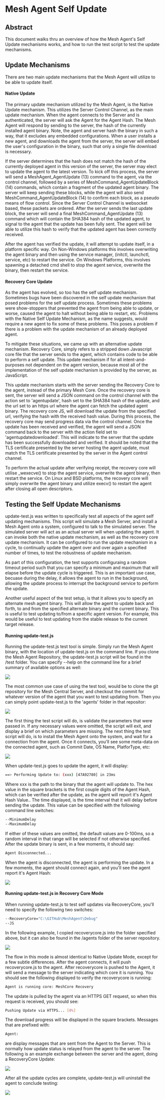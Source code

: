 # Mesh Agent Self Update

## Abstract

This document walks thru an overview of how the Mesh Agent's Self Update mechanisms works, and how to run the test script to test the update mechanisms.

## Update Mechanisms

There are two main update mechanisms that the Mesh Agent will utilize to be able to update itself.

#### Native Update

The primary update mechanism utilized by the Mesh Agent, is the Native Update mechanism. This utilizes the Server Control Channel, as the main update mechanism.
When the agent connects to the Server and is authenticated, the server will ask the Agent for the Agent Hash. The Mesh Agent will respond by sending to the server,
the hash of the currently installed agent binary. Note, the agent and server hash the binary in such a way, that it excludes any embedded configurations. When a user installs a new agent,
and downloads the agent from the server, the server will embed the user's configuration in the binary, such that only a single file download is necessary.

If the server determines that the hash does not match the hash of the currently deployed agent in this version of the server, the server may elect to update the agent to the latest version.
To kick off this process, the server will send a MeshAgent_AgentUpdate (13) command to the agent, via the control channel, followed by a series of MeshCommand_AgentUpdateBlock (14) commands,
which contain a fragment of the updated agent binary. The server will keep sending these blocks, while the agent will also send MeshCommand_AgentUpdateBlock (14) to confirm each block, 
as a pseudo means of flow control. Since the Server Control Channel is websocket based, these packets are ordered. After the server sends the last update block,
the server will send a final MeshCommand_AgentUpdate (13) command which will contain the SHA384 hash of the updated agent, to signal to the agent that the update has been fully sent.
The agent will be able to utilize this hash to verify that the updated agent has been correctly received.

After the agent has verified the update, it will attempt to update itself, in a platform specific way. On Non-Windows platforms this involves overwriting the agent binary
and then using the service manager, (initctl, launchctl, service, etc) to restart the service. On Windows Platforms, this involves spawning a detached cmd shell to stop the agent service, overwrite the binary,
then restart the service.

#### Recovery Core Update

As the agent has evolved, so too has the self update mechanism. Sometimes bugs have been discovered in the self update mechanism that posed problems for the self update process.
Sometimes these problems were show-stoppers that prevented the agent from being able to update, or worse, caused the agent to halt without being able to restart, etc.
Problems with the Native Self Update Mechanism, as the name suggests, would require a new agent to fix some of these problems. This poses a problem if there is a problem with the update mechanism of an already deployed agent.

To mitigate these situations, we came up with an alternative update mechanism. Recovery Core, simply refers to a stripped down Javascript core file that the server sends to the agent, 
which contains code to be able to perform a self update. This update mechanism if for all intent-and-purposes not dependent on the agent version, because most all of the implementation of the self update mechanism
is provided by the server, as JavaScript. 

This update mechanism starts with the server sending the Recovery Core to the agent, instead of the primary Mesh Core. Once the recovery core is sent, 
the server will send a JSON command on the control channel with the action set to 'agentupdate', hash set to the SHA384 hash of the update, and the url set to an https url where the agent can fetch the updated agent binary.
The recovery core JS, will download the update from the specified url, verifying the hash with the received hash value. During this process, the recovery core may send progress data via the control channel. 
Once the update has been received and verified, the agent will send a JSON command back to the server with the action field set to 'agentupdatedownloaded'. This will indicate to the server that the update has been successfully downloaded and verified.
It should be noted that the TLS certificate presented by the server hosting the agent update, must match the TLS certificate presented by the server in the Agent control channel. 

To perform the actual update after verifying receipt, the recovery core will utilise _wexecve() to stop the agent service, overwrite the agent binary, then restart the service.
On Linux and BSD platforms, the recovery core will simply overwrite the agent binary and utilize execv() to restart the agent after closing all open descriptors.

## Testing the Self Update Mechanisms

update-test.js was written to specifically test all aspects of the agent self updating mechanisms. This script will simulate a Mesh Server,
and install a Mesh Agent onto a system, configured to talk to the simulated server. The simulated server will act as an actual server will when updating the agent.
It can invoke both the native update mechanism, as well as the recovery core update mechanism. It can be configured to run the update mechanism in a cycle, 
to continually update the agent over and over again a specified number of times, to test the robustness of update mechanism.

As part of this configuration, the test supports configuraing a random timeout period such that you can specify a minimum and maximum that will elapse before the update cycle is triggered.
This is an important use case, becuase during the delay, it allows the agent to run in the background, allowing the update process to interrupt the background service to perform the update.

Another useful aspect of the test setup, is that it allows you to specify an alternate mesh agent binary. This will allow the agent to update back and forth, 
to and from the specified alternate binary and the current binary. This is useful to test updating to/from a specific agent version. For example, this would be useful to test updating from 
the stable release to the current target release.

#### Running update-test.js

Running the update-test.js test tool is simple. Simply run the Mesh Agent binary, with the location of update-test.js on the command line. If you clone the Mesh Agent Repository, 
the update-test.js script will be found in the /test folder.
You can specify --help on the command line for a brief summary of available options as well:

![](images/update-test-help.png)

The most common use case of using the test tool, would be to clone the git repository for the Mesh Central Server,
and checkout the commit for whatever version of the agent that you want to test updating from. Then you can simply point update-test.js to the 'agents' folder in that repositor:

![](images/update-test-1.png)

The first thing the test script will do, is validate the parameters that were passed in. If any necessary values were omitted, the script will exit, and display a brief on which parameters are missing.
The next thing the test script will do, is to install the Mesh Agent onto the system, and wait for a connection from the agent.
Once it connects, you'll see some meta-data on the connected agent, such as Commit Date, OS Name, PlatforType, etc:

![](images/update-test-waiting.png)

When update-test.js goes to update the agent, it will display:

```bash
==> Performing Update to: (xxx) [47A92780] in 23ms
```

Where xxx is the path to the binary that the agent will update to. The hex value in the square brackets is the first couple digits of the Agent Hash, 
which can be verified after the update, as the agent will report it's Agent Hash Value.. The time displayed, is the time interval that it will delay before sending the update.
This value can be specified with the following command line switches:

```bash
--MinimumDelay
--MaximumDelay
```

If either of these values are omitted, the default values are 0-100ms, so a random interval in that range will be selected if not otherwise specified. After the update binary is sent, in a few moments, it should say:

```bash
Agent Disconnected...
```

When the agent is disconnected, the agent is performing the update. In a few moments, the agent should connect again, and you'll see the agent report it's Agent Hash:

![](images/update-test-update-1.png)

#### Running update-test.js in Recovery Core Mode

When running update-test.js to test self updates via RecoveryCore, you'll need to specify the following two switches:

```bash
--RecoveryCore="C:\GITHub\MeshAgent\Debug"
--JS
```

In the following example, I copied recoverycore.js into the folder specified above, but it can also be found in the /agents folder of the server repository.

![](images/update-test-js-1.png)

The flow in this mode is almost identical to Native Update Mode, except for a few subtle differences.
After the agent connects, it will push recoverycore.js to the agent. After recoverycore is pushed to the Agent, it will send a message to the server indicating which core it is running.
You should see the following displayed to verify the recoverycore is running:

```bash
Agent is running core: MeshCore Recovery
```

The update is pulled by the agent via an HTTPS GET request, so when this request is received, you should see:

```bash
Pushing Update via HTTPS... [0%]
```

The download progress will be displayed in the square brackets.
Messages that are prefixed with:

```bash
Agent:
```

are display messages that are sent from the Agent to the Server. This is normally how update status is relayed from the agent to the server. 
The following is an example exchange between the server and the agent, doing a RecoveryCore Update:

![](images/update-test-js-2.png)

After all the update cycles are complete, update-test.js will uninstall the agent to conclude testing:

![](images/update-test-end.png)